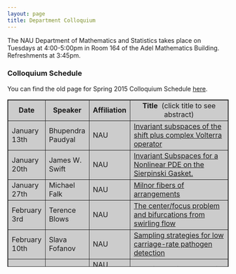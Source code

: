 ```yaml
---
layout: page
title: Department Colloquium
---
```


The NAU Department of Mathematics and Statistics takes place on Tuesdays at 4:00-5:00pm in Room 164 of the Adel Mathematics
Building. Refreshments at 3:45pm.

### Colloquium Schedule ###

<table width="90%" height="381" border="" align="center" bordercolor="#333333" bgcolor="#CCCCCC">
<!-- <caption>
<center>
  <p><b><font size="+1">Colloquium Schedule</font></b></p>
  </center>
</caption> -->

<tbody><tr>
<td width="12%">
<center>
  <b>Date</b>
</center></td>

<td width="16%">
<center>
  <b>Speaker</b>
</center></td>

<td width="17%">
<center>
  <b>Affiliation</b>
</center></td>

<td width="55%">
<center>
  <b>Title&nbsp;</b> (click title to see abstract)
</center></td>
</tr>

<tr>
<td>January 13th</td>
<td>Bhupendra Paudyal</td>
<td>NAU</td>
<td><a href="https://github.com/NAUMathStat/seminars/blob/gh-pages/colloquium_files/paudyal_011315.pdf" target="_blank">Invariant subspaces of the shift plus complex Volterra operator</a></td>
</tr>

<tr>
<td>January 20th</td>
<td>James W. Swift</td>
<td>NAU</td>
<td><a href="colloquium_files/swift_012015.pdf" target="_blank">
Invariant Subspaces for a Nonlinear PDE on the Sierpinski Gasket.</a></td>
</tr>

<tr>
  <td>January 27th</td>
  <td>Michael Falk</td>
  <td>NAU</td>
<td><a href="colloquium_files/falk_012715.pdf" target="_blank">Milnor fibers of arrangements</a></td>
</tr>

<tr>
  <td>February 3rd</td>
  <td>Terence Blows</td>
  <td> NAU</td>
<td><a href="colloquium_files/blows_020315.pdf" target="_blank">The center/focus problem and bifurcations from swirling flow</a></td>
</tr>

<tr>
  <td>February 10th</td>
  <td>Slava Fofanov</td>
  <td>NAU</td>
<td><a href="colloquium_files/fofanov_021015.pdf" target="_blank">Sampling strategies for low carriage-rate pathogen detection</a></td>
</tr>

<tr>
  <td>February 17th</td>
  <td>James Palmer </td>
  <td>NAU, <br>EE and CS</td>
<td><a href="colloquium_files/palmer_021715.pdf" target="_blank">Experiments in Exponential Perspective</a></td>
</tr>

<tr>
  <td>February 24th</td>
  <td>Reserved for Interview Talks <br> at this time</td>
  <td></td>
<td></td>
</tr>

<tr>
  <td>March 3rd</td>
  <td>Reserved for Interview Talks <br> at this time</td>
  <td></td>
<td></td>
</tr>

<tr>
  <td>March 10th</td>
  <td>Reserved for Interview Talks <br> at this time</td>
  <td></td>
<td></td>
</tr>

<tr>
  <td>March 17th</td>
  <td>Spring Break</td>
  <td></td>
<td></td>
</tr>

<tr>
  <td>March 24th</td>
  <td>Reserved for Interview Talks <br> at this time</td>
  <td></td>
<td></td>
</tr>

<tr>
  <td>March 31st</td>
  <td>Reserved for Interview Talks <br> at this time</td>
  <td></td>
<td></td>
</tr>

<tr>
  <td>April 7th</td>
  <td>Dana Ernst</td>
  <td>NAU</td>
<td><a href="colloquium_files/ernst_040715.pdf" target="_blank">TBA</a></td>
</tr>

<tr>
  <td>April 14th</td>
  <td>Thomas Holtzworth</td>
  <td>NAU</td>
<td><a href="colloquium_files/holtzworth_041415.pdf" target="_blank">Thesis talk<br>Mentor: Falk</a></td>
</tr>

<tr>
  <td>April 21st</td>
  <td>Michael McHenry </td>
  <td>NAU</td>
<td><a href="colloquium_files/mchenry_042115.pdf" target="_blank">Thesis talk<br>Mentor: Neuberger</a></td>
</tr>

<tr>
  <td>April 28th</td>
  <td>Honors Week</td>
  <td>TBA</td>
<td>TBA</td>
</tr>

You can find the old page for Spring 2015 Colloquium Schedule [here](http://jan.ucc.nau.edu/~jmn3/S15_colloquium.html).

